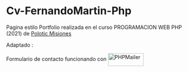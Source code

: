 # Cv-FernandoMartin-Php

Pagina estilo Portfolio realizada en el curso PROGRAMACION WEB PHP (2021) de <a href="https://polotic.misiones.gob.ar/" target="_blank">Polotic Misiones</a>


Adaptado :

Formulario de contacto funcionando con    <a href="https://github.com/PHPMailer/PHPMailer" target="_blank">
    <img align="center" src="https://raw.github.com/PHPMailer/PHPMailer/master/examples/images/phpmailer.png" alt="PHPMailer" height="35" width="95" />
  </a>  
